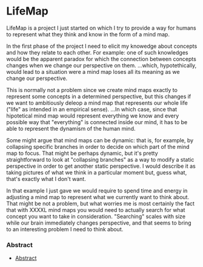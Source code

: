 # LifeMap
LifeMap is a project I just started on which I try to provide a way for humans to represent what they think and know in the form of a mind map. 

In the first phase of the project I need to elicit my knowedge about concepts and how they relate to each other.
For example: one of such knowledges would be the apparent paradox for which the connection between concepts changes when we change our perspective on them.
...which, hypotethically, would lead to a situation were a mind map loses all its meaning as we change our perspective. 

This is normally not a problem since we create mind maps exactly to represent some concepts in a determined perspective, but this changes if we want to ambitiously
deleop a mind map that represents our whole life ("life" as intended in an empirical sense). ...In which case, since that hipotetical mind map would represent 
everything we know and every possible way that "everything" is connected inside our mind, it has to be able to represent the dynamism of the human mind.

Some might argue that mind maps can be dynamic: that is, for example, by collapsing specific branches in order to decide on which part of the mind map to focus. 
That might be perhaps dynamic, but it's pretty straightforward to look at "collapsing branches" as a way to modify a static perspective in order to get another
static perspective. I would describe it as taking pictures of what we think in a particular moment but, guess what, that's exactly what I don't want. 

In that example I just gave we would require to spend time and energy in adjusting a mind map to represent what we currently want to think about. 
That might be not a problem, but what worries me is most certainly the fact that with XXXXL mind maps you would need to actually search for what concept you want
to take in consideration. 
"Searching" scales with size while our brain immediately changes perspective, and that seems to bring to an interesting problem I need to think about. 


### Abstract

* [Abstract](https://github.com/dennisorlando/lifemap/edit/main/abstract/abstract0.md)
